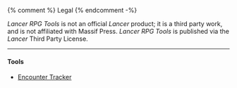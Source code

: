 {% comment %} Legal {% endcomment -%}
<div class="container">
	<em>Lancer RPG Tools</em> is not an official <em>Lancer</em> product; it is a third party work, and is not affiliated with Massif Press.
	<em>Lancer RPG Tools</em> is published via the <em>Lancer</em> Third Party License.
</div>

<hr>

<div class="container">
	<h4>Tools</h4>
	<ul>
		<li><a href="Encounter-Tracker/">Encounter Tracker</a></li>
	</ul>
</div>
